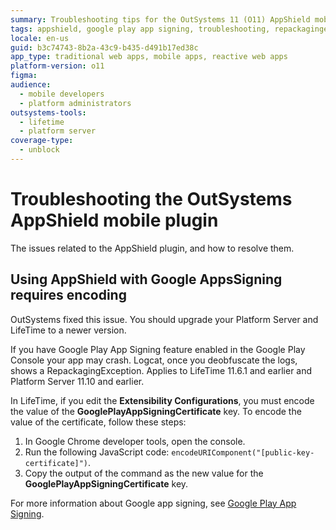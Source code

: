 ```yaml
---
summary: Troubleshooting tips for the OutSystems 11 (O11) AppShield mobile plugin with Google AppsSigning are detailed, including encoding requirements and updates.
tags: appshield, google play app signing, troubleshooting, repackagingexception, encoding
locale: en-us
guid: b3c74743-8b2a-43c9-b435-d491b17ed38c
app_type: traditional web apps, mobile apps, reactive web apps
platform-version: o11
figma:
audience:
  - mobile developers
  - platform administrators
outsystems-tools:
  - lifetime
  - platform server
coverage-type:
  - unblock
---
```


# Troubleshooting the OutSystems AppShield mobile plugin

The issues related to the AppShield plugin, and how to resolve them.

## Using AppShield with Google AppsSigning requires encoding

<div class="info" markdown="1">

OutSystems fixed this issue. You should upgrade your Platform Server and LifeTime to a newer version.

</div>

If you have Google Play App Signing feature enabled in the Google Play Console your app may crash. Logcat, once you deobfuscate the logs, shows a RepackagingException. Applies to LifeTime 11.6.1 and earlier and Platform Server 11.10 and earlier.

In LifeTime, if you edit the **Extensibility Configurations**, you must encode the value of the  **GooglePlayAppSigningCertificate** key. To encode the value of the certificate, follow these steps:

1. In Google Chrome developer tools, open the console.
2. Run the following JavaScript code: `encodeURIComponent("[public-key-certificate]")`.
3. Copy the output of the command as the new value for the **GooglePlayAppSigningCertificate** key.

For more information about Google app signing, see [Google Play App Signing](https://developer.android.com/studio/publish/app-signing#app-signing-google-play).
